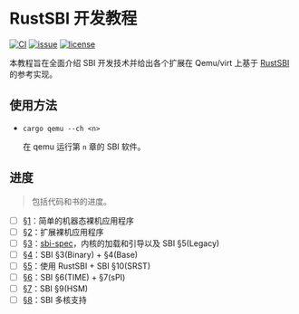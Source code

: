 ﻿# RustSBI 开发教程

[![CI](https://github.com/YdrMaster/rustsbi-tutorial/actions/workflows/workflow.yml/badge.svg?branch=main)](https://github.com/YdrMaster/rustsbi-tutorial/actions)
[![issue](https://img.shields.io/github/issues/YdrMaster/rustsbi-tutorial)](https://github.com/YdrMaster/rustsbi-tutorial/issues)
[![license](https://img.shields.io/github/license/YdrMaster/rustsbi-tutorial)](LICENSE)

本教程旨在全面介绍 SBI 开发技术并给出各个扩展在 Qemu/virt 上基于 [RustSBI](https://crates.io/crates/rustsbi) 的参考实现。

## 使用方法

- `cargo qemu --ch <n>`

  在 qemu 运行第 `n` 章的 SBI 软件。

## 进度

> 包括代码和书的进度。

- [ ] [§1](ch1)：简单的机器态裸机应用程序
- [ ] [§2](ch2)：扩展裸机应用程序
- [ ] [§3](ch3)：[sbi-spec](https://crates.io/crates/sbi-spec)，内核的加载和引导以及 SBI §5(Legacy)
- [ ] [§4](ch4)：SBI §3(Binary) + §4(Base)
- [ ] [§5](ch5)：使用 RustSBI + SBI §10(SRST)
- [ ] [§6](ch6)：SBI §6(TIME) + §7(sPI)
- [ ] [§7](ch7)：SBI §9(HSM)
- [ ] [§8](ch8)：SBI 多核支持
